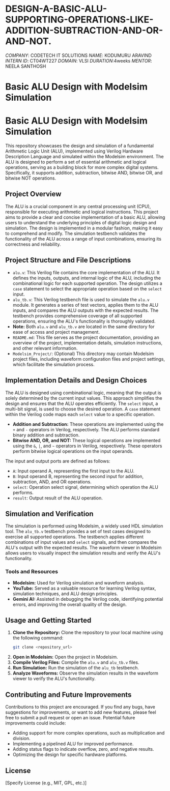 # DESIGN-A-BASIC-ALU-SUPPORTING-OPERATIONS-LIKE-ADDITION-SUBTRACTION-AND-OR-AND-NOT.
*COMPANY*: CODETECH IT SOLUTIONS 
*NAME*: KODUMURU ARAVIND 
*INTERN ID*: CT04WT227
*DOMAIN*: VLSI
*DURATION*:4weeks
*MENTOR*: NEELA SANTHOSH
# Basic ALU Design with Modelsim Simulation 


# Basic ALU Design with Modelsim Simulation

This repository showcases the design and simulation of a fundamental Arithmetic Logic Unit (ALU), implemented using Verilog Hardware Description Language and simulated within the Modelsim environment. The ALU is designed to perform a set of essential arithmetic and logical operations, serving as a building block for more complex digital systems. Specifically, it supports addition, subtraction, bitwise AND, bitwise OR, and bitwise NOT operations.

## Project Overview

The ALU is a crucial component in any central processing unit (CPU), responsible for executing arithmetic and logical instructions. This project aims to provide a clear and concise implementation of a basic ALU, allowing users to understand the underlying principles of digital logic design and simulation. The design is implemented in a modular fashion, making it easy to comprehend and modify. The simulation testbench validates the functionality of the ALU across a range of input combinations, ensuring its correctness and reliability.

## Project Structure and File Descriptions

* `alu.v`: This Verilog file contains the core implementation of the ALU. It defines the inputs, outputs, and internal logic of the ALU, including the combinational logic for each supported operation. The design utilizes a `case` statement to select the appropriate operation based on the `select` input.
* `alu_tb.v`: This Verilog testbench file is used to simulate the `alu.v` module. It generates a series of test vectors, applies them to the ALU inputs, and compares the ALU outputs with the expected results. The testbench provides comprehensive coverage of all supported operations, ensuring the ALU's functionality is thoroughly validated.
* **Note:** Both `alu.v` and `alu_tb.v` are located in the same directory for ease of access and project management.
* `README.md`: This file serves as the project documentation, providing an overview of the project, implementation details, simulation instructions, and other relevant information.
* `Modelsim_Project/`: (Optional) This directory may contain Modelsim project files, including waveform configuration files and project settings, which facilitate the simulation process.

## Implementation Details and Design Choices

The ALU is designed using combinational logic, meaning that the output is solely determined by the current input values. This approach simplifies the design and ensures that the ALU operates efficiently. The `select` input, a multi-bit signal, is used to choose the desired operation. A `case` statement within the Verilog code maps each `select` value to a specific operation.

* **Addition and Subtraction:** These operations are implemented using the `+` and `-` operators in Verilog, respectively. The ALU performs standard binary addition and subtraction.
* **Bitwise AND, OR, and NOT:** These logical operations are implemented using the `&`, `|`, and `~` operators in Verilog, respectively. These operators perform bitwise logical operations on the input operands.

The input and output ports are defined as follows:

* `A`: Input operand A, representing the first input to the ALU.
* `B`: Input operand B, representing the second input for addition, subtraction, AND, and OR operations.
* `select`: Operation select signal, determining which operation the ALU performs.
* `result`: Output result of the ALU operation.

## Simulation and Verification

The simulation is performed using Modelsim, a widely used HDL simulation tool. The `alu_tb.v` testbench provides a set of test cases designed to exercise all supported operations. The testbench applies different combinations of input values and `select` signals, and then compares the ALU's output with the expected results. The waveform viewer in Modelsim allows users to visually inspect the simulation results and verify the ALU's functionality.

### Tools and Resources

* **Modelsim:** Used for Verilog simulation and waveform analysis.
* **YouTube:** Served as a valuable resource for learning Verilog syntax, simulation techniques, and ALU design principles.
* **Gemini AI:** Assisted in debugging the Verilog code, identifying potential errors, and improving the overall quality of the design.

## Usage and Getting Started

1.  **Clone the Repository:** Clone the repository to your local machine using the following command:
    ```bash
    git clone <repository_url>
    ```
2.  **Open in Modelsim:** Open the project in Modelsim.
3.  **Compile Verilog Files:** Compile the `alu.v` and `alu_tb.v` files.
4.  **Run Simulation:** Run the simulation of the `alu_tb` testbench.
5.  **Analyze Waveforms:** Observe the simulation results in the waveform viewer to verify the ALU's functionality.

## Contributing and Future Improvements

Contributions to this project are encouraged. If you find any bugs, have suggestions for improvements, or want to add new features, please feel free to submit a pull request or open an issue. Potential future improvements could include:

* Adding support for more complex operations, such as multiplication and division.
* Implementing a pipelined ALU for improved performance.
* Adding status flags to indicate overflow, zero, and negative results.
* Optimizing the design for specific hardware platforms.

## License

[Specify License (e.g., MIT, GPL, etc.)]
